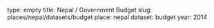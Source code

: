 type: empty
title: Nepal / Government Budget
slug: places/nepal/datasets/budget
place: nepal
dataset: budget
year: 2014
